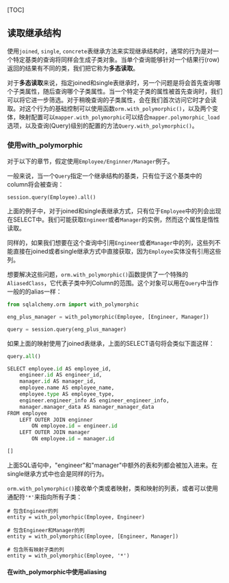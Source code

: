 [TOC]

## 读取继承结构

使用`joined`, `single`, `concrete`表继承方法来实现继承结构时，通常的行为是对一个特定基类的查询将同样会生成子类对象。当单个查询能够针对一个结果行(row)返回的结果有不同的类，我们把它称为**多态读取**。

对于**多态读取**来说，指定joined和single表继承时，另一个问题是将会首先查询哪个子类属性，随后查询哪个子类属性。当一个特定子类的属性被首先查询时，我们可以将它进一步筛选。对于稍晚查询的子类属性，会在我们首次访问它时才会读取。对这个行为的基础控制可以使用函数`orm.with_polymorphic()`，以及两个变体，映射配置可以`mapper.with_polymorphic`可以结合`mapper.polymorphic_load`选项，以及查询(Query)级别的配置的方法`Query.with_polymorphic()`。

### 使用with_polymorphic

对于以下的章节，假定使用`Employee/Enginner/Manager`例子。

一般来说，当一个`Query`指定一个继承结构的基类，只有位于这个基类中的column将会被查询：

`session.query(Employee).all()`

上面的例子中，对于joined和single表继承方式，只有位于`Employee`中的列会出现在SELECT中。我们可能获取`Engineer`或者`Manager`的实例，然而这个属性是惰性读取。

同样的，如果我们想要在这个查询中引用`Engineer`或者`Manager`中的列，这些列不能直接在joined或者single继承方式中直接获取，因为`Employee`实体没有引用这些列。

想要解决这些问题，`orm.with_polymorphic()`函数提供了一个特殊的`AliasedClass`，它代表子类中列Column的范围。这个对象可以用在`Query`中当作一般的的alias一样：

```python
from sqlalchemy.orm import with_polymorphic

eng_plus_manager = with_polymorphic(Employee, [Engineer, Manager])

query = session.query(eng_plus_manager)
```

如果上面的映射使用了joined表继承，上面的SELECT语句将会类似下面这样：

```python
query.all()

SELECT employee.id AS employee_id,
    engineer.id AS engineer_id,
    manager.id AS manager_id,
    employee.name AS employee_name,
    employee.type AS employee_type,
    engineer.engineer_info AS engineer_engineer_info,
    manager.manager_data AS manager_manager_data
FROM employee
    LEFT OUTER JOIN enginner
        ON employee.id = engineer.id
    LEFT OUTER JOIN manager
        ON employee.id = manager.id

[]
```

上面SQL语句中，"engineer"和"manager"中额外的表和列都会被加入进来。在single继承方式中也会是同样的行为。

`orm.with_polymorphic()`接收单个类或者映射，类和映射的列表，或者可以使用通配符`'*'`来指向所有子类：

```pyhton
# 包含Engineer的列
entity = with_polymorhpic(Employee, Engineer)

# 包含Engineer和Manager的列
entity = with_polymorphic(Employee, [Engineer, Manager])

# 包含所有映射子类的列
entity = with_polymorphic(Employee, '*')
```

#### 在with_polymorphic中使用aliasing

